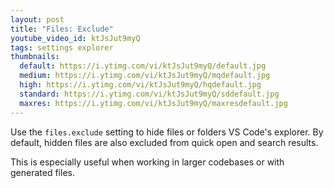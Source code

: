 ```yaml
---
layout: post
title: "Files: Exclude"
youtube_video_id: ktJsJut9myQ
tags: settings explorer
thumbnails:
  default: https://i.ytimg.com/vi/ktJsJut9myQ/default.jpg
  medium: https://i.ytimg.com/vi/ktJsJut9myQ/mqdefault.jpg
  high: https://i.ytimg.com/vi/ktJsJut9myQ/hqdefault.jpg
  standard: https://i.ytimg.com/vi/ktJsJut9myQ/sddefault.jpg
  maxres: https://i.ytimg.com/vi/ktJsJut9myQ/maxresdefault.jpg
---
```


Use the `files.exclude` setting to hide files or folders VS Code's explorer. By default, hidden files are also excluded from quick open and search results.

This is especially useful when working in larger codebases or with generated files.
